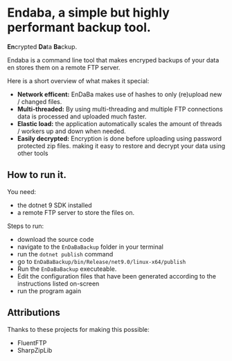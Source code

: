 # Endaba, a simple but highly performant backup tool.

**En**crypted **Da**ta **Ba**ckup.


Endaba is a command line tool that makes encryped backups of your data en stores them on a remote FTP server.

Here is a short overview of what makes it special:

- **Network efficent:** EnDaBa makes use of hashes to only (re)upload new / changed files.
- **Multi-threaded:** By using multi-threading and multiple FTP connections data is processed and uploaded much faster.
- **Elastic load:** the application automatically scales the amount of threads / workers up and down when needed.
- **Easily decrypted:** Encryption is done before uploading using password protected zip files. making it easy to restore and decrypt your data using other tools


## How to run it.

You need:
- the dotnet 9 SDK installed
- a remote FTP server to store the files on.

Steps to run:
- download the source code
- navigate to the `EnDaBaBackup` folder in your terminal
- run the `dotnet publish` command
- go to `EnDaBaBackup/bin/Release/net9.0/linux-x64/publish`
- Run the `EnDaBaBackup` executeable.
- Edit the configuration files that have been generated according to the instructions listed on-screen
- run the program again

## Attributions

Thanks to these projects for making this possible:

- FluentFTP
- SharpZipLib


